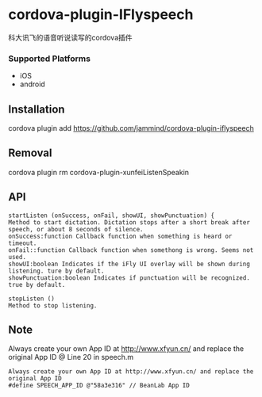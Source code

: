 # cordova-plugin-IFlyspeech
科大讯飞的语音听说读写的cordova插件 
### Supported Platforms

- iOS
- android

## Installation

cordova plugin add https://github.com/jammind/cordova-plugin-iflyspeech

## Removal

cordova plugin rm cordova-plugin-xunfeiListenSpeakin

## API

    startListen (onSuccess, onFail, showUI, showPunctuation) {
    Method to start dictation. Dictation stops after a short break after speech, or about 8 seconds of silence.
    onSuccess:function Callback function when something is heard or timeout.
    onFail::function Callback function when somethong is wrong. Seems not used.
    showUI:boolean Indicates if the iFly UI overlay will be shown during listening. ture by default.
    showPunctuation:boolean Indicates if punctuation will be recognized. true by default.
    
    stopListen ()
    Method to stop listening.

## Note
Always create your own App ID at http://www.xfyun.cn/ and replace the original App ID @ Line 20 in speech.m

    Always create your own App ID at http://www.xfyun.cn/ and replace the original App ID
    #define SPEECH_APP_ID @"58a3e316" // BeanLab App ID
